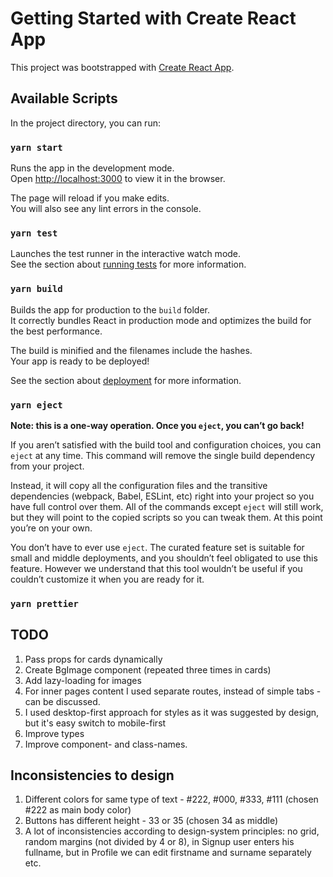 # Getting Started with Create React App

This project was bootstrapped with [Create React App](https://github.com/facebook/create-react-app).

## Available Scripts

In the project directory, you can run:

### `yarn start`

Runs the app in the development mode.\
Open [http://localhost:3000](http://localhost:3000) to view it in the browser.

The page will reload if you make edits.\
You will also see any lint errors in the console.

### `yarn test`

Launches the test runner in the interactive watch mode.\
See the section about [running tests](https://facebook.github.io/create-react-app/docs/running-tests) for more information.

### `yarn build`

Builds the app for production to the `build` folder.\
It correctly bundles React in production mode and optimizes the build for the best performance.

The build is minified and the filenames include the hashes.\
Your app is ready to be deployed!

See the section about [deployment](https://facebook.github.io/create-react-app/docs/deployment) for more information.

### `yarn eject`

**Note: this is a one-way operation. Once you `eject`, you can’t go back!**

If you aren’t satisfied with the build tool and configuration choices, you can `eject` at any time. This command will remove the single build dependency from your project.

Instead, it will copy all the configuration files and the transitive dependencies (webpack, Babel, ESLint, etc) right into your project so you have full control over them. All of the commands except `eject` will still work, but they will point to the copied scripts so you can tweak them. At this point you’re on your own.

You don’t have to ever use `eject`. The curated feature set is suitable for small and middle deployments, and you shouldn’t feel obligated to use this feature. However we understand that this tool wouldn’t be useful if you couldn’t customize it when you are ready for it.

### `yarn prettier`

## TODO
1. Pass props for cards dynamically
2. Create BgImage component (repeated three times in cards)
3. Add lazy-loading for images
4. For inner pages content I used separate routes, instead of simple tabs - can be discussed.
5. I used desktop-first approach for styles as it was suggested by design, but it's easy switch to mobile-first
6. Improve types
7. Improve component- and class-names.

## Inconsistencies to design
1. Different colors for same type of text - #222, #000, #333, #111 (chosen #222 as main body color)
2. Buttons has different height - 33 or 35 (chosen 34 as middle)
3. A lot of inconsistencies according to design-system principles: no grid, random margins (not divided by 4 or 8),
in Signup user enters his fullname, but in Profile we can edit firstname and surname separately etc.
